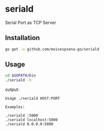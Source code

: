 # seriald
Serial Port as TCP Server

## Installation

```bash
go get -u github.com/moisespsena-go/seriald
```
## Usage

```bash
cd $GOPATH/bin
./seriald -h
```

output:

    Usage ./seriald HOST:PORT

    Examples:

    ./seriald :5000
    ./seriald localhost:5000
    ./seriald 0.0.0.0:5000
 
